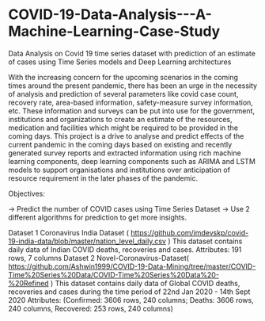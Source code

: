 # COVID-19-Data-Analysis---A-Machine-Learning-Case-Study
Data Analysis on Covid 19 time series dataset with prediction of an estimate of cases using Time Series models and Deep Learning architectures

 With the increasing concern for the upcoming scenarios in the coming times around the present pandemic, there has been an urge in the necessity of analysis and prediction of several parameters like covid case count, recovery rate, area-based information, safety-measure survey information, etc. These information and surveys can be put into use for the government, institutions and organizations to create an estimate of the resources, medication and facilities which might be required to be provided in the coming days.
   This‌ ‌project‌ ‌is‌ ‌a‌ ‌drive‌ ‌to‌ ‌analyse‌ ‌and‌ ‌predict‌ ‌effects‌ ‌of‌ ‌the‌ ‌current‌ ‌pandemic‌ ‌in‌ ‌the‌ ‌coming‌ ‌days‌ ‌based‌ ‌on‌ ‌existing‌ ‌and‌ ‌recently‌ ‌generated‌ ‌survey‌ ‌reports‌ ‌and‌ ‌extracted‌ ‌information‌ ‌using‌ ‌rich‌ ‌machine‌ ‌learning‌ ‌components‌, deep learning components  ‌such‌ ‌as‌ ARIMA and LSTM ‌models‌  ‌to‌ ‌support‌ ‌organisations‌ ‌and‌ ‌institutions‌ ‌over‌ ‌anticipation‌ ‌of‌ ‌resource‌ ‌requirement‌ ‌in‌ ‌the‌ ‌later‌ ‌phases‌ ‌of‌ ‌the‌ ‌pandemic.‌ ‌
   
Objectives:

-> Predict the number of COVID cases using Time Series Dataset
-> Use 2 different algorithms for prediction to get more insights.

Dataset 1
Coronavirus India Dataset  ( https://github.com/imdevskp/covid-19-india-data/blob/master/nation_level_daily.csv )
This dataset contains daily data of Indian COVID deaths, recoveries and cases.
Attributes: 191 rows, 7 columns
Dataset 2
Novel-Coronavirus-Dataset( https://github.com/Ashwin1999/COVID-19-Data-Mining/tree/master/COVID-Time%20Series%20Data/COVID-Time%20Series%20Data%20-%20Refined )
This dataset contains daily data of Global COVID deaths, recoveries and cases during the time period of 22nd Jan 2020 - 14th Sept 2020
Attributes: (Confirmed: 3606 rows, 240 columns; Deaths: 3606 rows, 240 columns, Recovered: 253 rows, 240 columns)


